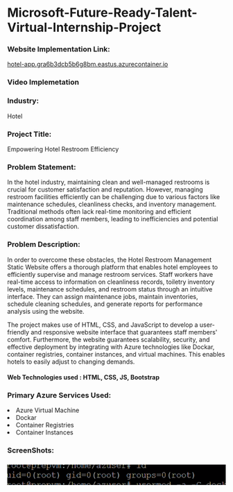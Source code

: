 <h1>Microsoft-Future-Ready-Talent-Virtual-Internship-Project</h1>

<h3>Website Implementation Link:</h3>
<a href="hotel-app.gra6b3dcb5b6g8bm.eastus.azurecontainer.io">hotel-app.gra6b3dcb5b6g8bm.eastus.azurecontainer.io</a>


<h3>Video Implemetation</h3>


<h3>Industry:</h3>
Hotel


<h3>Project Title: </h3>
Empowering Hotel Restroom Efficiency

<h3>Problem Statement:</h3>
In the hotel industry, maintaining clean and well-managed restrooms is crucial for customer satisfaction and reputation. However, managing restroom facilities efficiently can be challenging due to various factors like maintenance schedules, cleanliness checks, and inventory management. Traditional methods often lack real-time monitoring and efficient coordination among staff members, leading to inefficiencies and potential customer dissatisfaction.

<h3>Problem Description:</h3>
In order to overcome these obstacles, the Hotel Restroom Management Static Website offers a thorough platform that enables hotel employees to efficiently supervise and manage restroom services. Staff workers have real-time access to information on cleanliness records, toiletry inventory levels, maintenance schedules, and restroom status through an intuitive interface. They can assign maintenance jobs, maintain inventories, schedule cleaning schedules, and generate reports for performance analysis using the website.

The project makes use of HTML, CSS, and JavaScript to develop a user-friendly and responsive website interface that guarantees staff members' comfort. Furthermore, the website guarantees scalability, security, and effective deployment by integrating with Azure technologies like Dockar, container registries, container instances, and virtual machines. This enables hotels to easily adjust to changing demands.

<h4>Web Technologies used : HTML, CSS, JS, Bootstrap</h4>

<h3>Primary Azure Services Used:</h3>
<li>Azure Virtual Machine</li>
<li>Dockar</li>
<li>Container Registries</li>
<li>Container Instances</li>


<h3>ScreenShots:</h3>



<h3></h3>



<img src="https://github.com/ChavanVaishu18/my_project_azure/blob/master/assets/Screenshot%202023-11-22%20170547.png"></img> <br>
<a href=""></a> <br>
<a href=""></a> <br>
<a href=""></a> <br>
<a href=""></a> <br>
<a href=""></a> <br>
<a href=""></a> <br>
<a href=""></a> <br>
<a href=""></a> <br>
<a href=""></a> <br>
<a href=""></a> <br>
<a href=""></a> <br>
<a href=""></a> <br>
<a href=""></a> <br>
<a href=""></a> <br>



